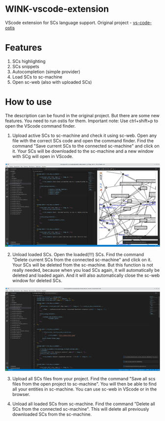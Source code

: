# WINK-vscode-extension
VScode extension for SCs language support. Original project - [vs-code-ostis](https://github.com/ostis-dev/vs-code-ostis)

# Features
1. SCs highlighting 
2. SCs snippets
3. Autocompletion (simple provider)
4. Load SCs to sc-machine 
5. Open sc-web (also with uploaded SCs)

# How to use 
The description can be found in the original project. 
But there are some new features. You need to run ostis for them.
Important note: Use ctrl+shift+p to open the VScode command finder.

1. Upload active SCs to sc-machine and check it using sc-web.
Open any file with the correct SCs code and open the command finder.
Find the command "Save current SCs to the connected sc-machine" and click on it. 
Your SCs will be downloaded to the sc-machine and a new window with SCg will open in VScode.
<p align="center">
  <img src="./images/uploadSCs.png" alt="drawing"/>
</p>

2. Unload loaded SCs.
Open the loaded(!!!) SCs. 
Find the command "Delete current SCs from the connected sc-machine" and click on it.
Your SCs will be deleted from the sc-machine. But this function is not really needed, because when you load SCs again, it will automatically be deleted and loaded again.
And it will also automatically close the sc-web window for deleted SCs.
<p align="center">
  <img src="./images/unloadSCs.png" alt="drawing"/>
</p>

3. Upload all SCs files from your project.
Find the command "Save all scs files from the open project to sc-machine".
You will then be able to find all your entities in sc-machine. You can use sc-web in VScode or in the browser.

4. Unload all loaded SCs from sc-machine.
Find the command "Delete all SCs from the connected sc-machine".
This will delete all previously downloaded SCs from the sc-machine. 


<!-- # Notes for developers (for me)
1. I will split project by 2 git submodules after the development is completed. 
2. I will add webpack config.
3. It is a bad idea to generate JS implementation of the ANTLR parser. You need to add some configuration to link JS files from TS and JS files from ANTLR. Maybe this issue can be solved by webpack, but this is a waste of time, as it provides nearly no benefits.  -->

